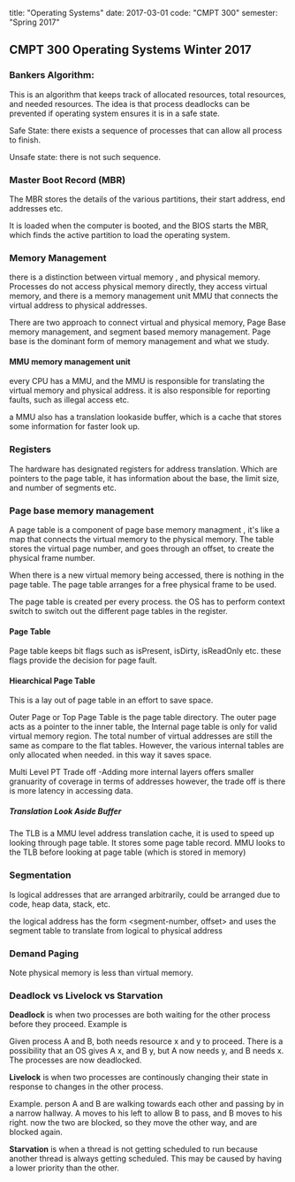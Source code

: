 title: "Operating Systems"
date: 2017-03-01
code: "CMPT 300"
semester: "Spring 2017"


## CMPT 300 Operating Systems Winter 2017

### Bankers Algorithm:
This is an algorithm that keeps track of allocated resources, total resources, and needed resources. The idea is that process deadlocks can be prevented if operating system ensures it is in a safe state.

Safe State: there exists a sequence of processes that can allow all process to finish. 

Unsafe state: there is not such sequence. 

### Master Boot Record (MBR)
The MBR stores the details of the various partitions, their start address, end addresses etc. 

It is loaded when the computer is booted, and the BIOS starts the MBR, which finds the active partition to load the operating system. 

### Memory Management
there is a distinction between virtual memory , and physical memory.
Processes do not access physical memory directly, they access virtual memory, and there is a memory management unit MMU that connects the virtual address to physical addresses.

There are two approach to connect virtual and physical memory, Page Base memory management, and segment based memory management. Page base is the dominant form of memory management and what we study. 

#### MMU memory management unit
every CPU has a MMU, and the MMU is responsible for translating the virtual memory and physical address.
it is also responsible for reporting faults, such as illegal access etc. 

a MMU also has a translation lookaside buffer, which is a cache that stores some information for faster look up. 

### Registers
The hardware has designated registers for address translation. Which are pointers to the page table, it has information about the base, the limit size, and number of segments etc. 

### Page base memory management 
A page table is a component of page base memory managment , it's like a map that connects the virtual memory to the physical memory. The table stores the virtual page number, and goes through an offset, to create the physical frame number. 

When there is a new virtual memory being accessed, there is nothing in the page table. The page table arranges for a free physical frame to be used.  

The page table is created per every process. the OS has to perform context switch to switch out the different page tables in the register. 

#### Page Table 
Page table keeps bit flags such as isPresent, isDirty, isReadOnly etc. these flags provide the decision for page fault. 

#### Hiearchical Page Table 
This is a lay out of page table in an effort to save space. 

Outer Page or Top Page Table is the page table directory. The outer page acts as a pointer to the inner table, 
the Internal page table is only for valid virtual memory region. The total number of virtual addresses are still the same as compare to the flat tables. However, the various internal tables are only allocated when needed. in this way it saves space. 

Multi Level PT Trade off 
-Adding more internal layers offers smaller granuarity of coverage in terms of addresses 
however, the trade off is there is more latency in accessing data. 

##### Translation Look Aside Buffer
The TLB is a MMU level address translation cache, it is used to speed up looking through page table. It stores some page table record. MMU looks to the TLB before looking at page table (which is stored in memory)

### Segmentation 
Is logical addresses that are arranged arbitrarily, could be arranged due to code, heap data, stack, etc. 

the logical address has the form 
	<segment-number, offset>
and uses the segment table to translate from logical to physical address

### Demand Paging
Note physical memory is less than virtual memory. 

### Deadlock vs Livelock vs Starvation 

__Deadlock__ is when two processes are both waiting for the other process before they proceed. Example is 

Given process A and B, both needs resource x and y to proceed. There is a possibility that an OS gives A x, and B y, but A now needs y, and B needs x. The processes are now deadlocked. 

__Livelock__ is when two processes are continously changing their state in response to changes in the other process. 

Example. person A and B are walking towards each other and passing by in a narrow hallway. A moves to his left to allow B to pass, and B moves to his right. now the two are blocked, so they move the other way, and are blocked again. 

__Starvation__ is when a thread is not getting scheduled to run because another thread is always getting scheduled. This may be caused by having a lower priority than the other. 


